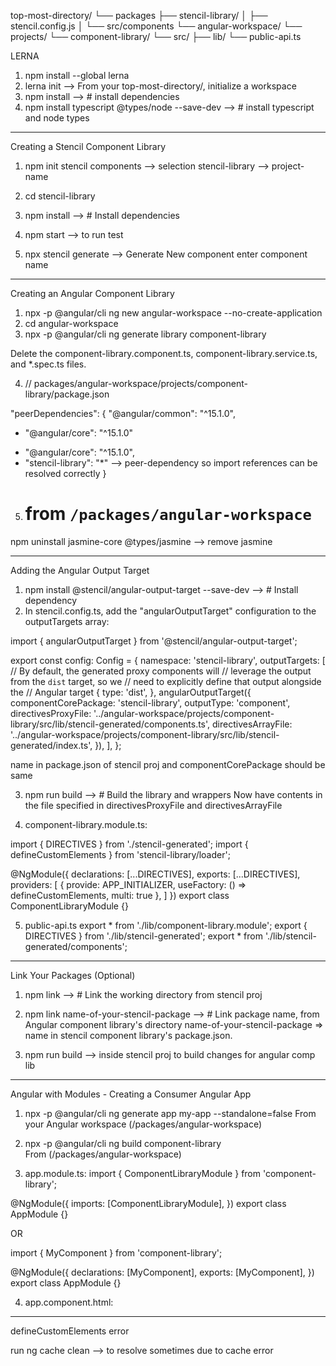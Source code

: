 top-most-directory/
└── packages
    ├── stencil-library/
    │   ├── stencil.config.js
    │   └── src/components
    └── angular-workspace/
        └── projects/
            └── component-library/
                └── src/
                    ├── lib/
                    └── public-api.ts

LERNA
1. npm install --global lerna
2. lerna init                                       --> From your top-most-directory/, initialize a workspace
3. npm install                                      --> # install dependencies
4. npm install typescript @types/node --save-dev    --> # install typescript and node types

--------------------------------------------------------------------

Creating a Stencil Component Library

1. npm init stencil 
    components  --> selection
      stencil-library --> project-name
2. cd stencil-library
3. npm install   --> # Install dependencies
4. npm start  --> to run test

5. npx stencil generate --> Generate New component
    enter component name
-----------------------------------------------------------------------

Creating an Angular Component Library

1. npx -p @angular/cli ng new angular-workspace --no-create-application
2. cd angular-workspace
3. npx -p @angular/cli ng generate library component-library

Delete the component-library.component.ts, component-library.service.ts, and *.spec.ts files.

4. // packages/angular-workspace/projects/component-library/package.json

"peerDependencies": {
   "@angular/common": "^15.1.0",
-  "@angular/core": "^15.1.0"
+  "@angular/core": "^15.1.0",
+  "stencil-library": "*"          --> peer-dependency so import references can be resolved correctly
}

5. # from `/packages/angular-workspace`
npm uninstall jasmine-core @types/jasmine  --> remove jasmine

---------------------------------------------------------------------------

Adding the Angular Output Target

1. npm install @stencil/angular-output-target --save-dev    --> # Install dependency
2. In stencil.config.ts, add the "angularOutputTarget" configuration to the outputTargets array:

import { angularOutputTarget } from '@stencil/angular-output-target';

export const config: Config = {
  namespace: 'stencil-library',
  outputTargets: [
    // By default, the generated proxy components will
    // leverage the output from the `dist` target, so we
    // need to explicitly define that output alongside the
    // Angular target
    {
      type: 'dist',
    },
    angularOutputTarget({              
      componentCorePackage: 'stencil-library',
      outputType: 'component',
      directivesProxyFile: '../angular-workspace/projects/component-library/src/lib/stencil-generated/components.ts',
      directivesArrayFile: '../angular-workspace/projects/component-library/src/lib/stencil-generated/index.ts',
    }),
  ],
};

name in package.json of stencil proj and componentCorePackage should be same

3. npm run build          --> # Build the library and wrappers
   Now have contents in the file specified in directivesProxyFile and directivesArrayFile

4. component-library.module.ts:
    
import { DIRECTIVES } from './stencil-generated';
import { defineCustomElements } from 'stencil-library/loader';

@NgModule({
  declarations: [...DIRECTIVES],
  exports: [...DIRECTIVES],
  providers: [
    {
      provide: APP_INITIALIZER,
      useFactory: () => defineCustomElements,
      multi: true
    },
  ]
})
export class ComponentLibraryModule {}

5. public-api.ts
export * from './lib/component-library.module';
export { DIRECTIVES } from './lib/stencil-generated';
export * from './lib/stencil-generated/components';

-----------------------------------------------------------------------

Link Your Packages (Optional)

1. npm link   --> # Link the working directory from stencil proj
2. npm link name-of-your-stencil-package  --> # Link package name, from Angular component library's directory
    name-of-your-stencil-package => name in stencil component  library's package.json.

3. npm run build  --> inside stencil proj to build changes for angular comp lib

----------------------------------------------------------------------------

Angular with Modules - Creating a Consumer Angular App

1. npx -p @angular/cli ng generate app my-app --standalone=false
    From your Angular workspace (/packages/angular-workspace)

2. npx -p @angular/cli ng build component-library  
    From (/packages/angular-workspace)

3. app.module.ts:
import { ComponentLibraryModule } from 'component-library';

@NgModule({
  imports: [ComponentLibraryModule],
})
export class AppModule {}

OR

import { MyComponent } from 'component-library';

@NgModule({
  declarations: [MyComponent],
  exports: [MyComponent],
})
export class AppModule {}

4. app.component.html:
<my-component first="Your" last="Name"></my-component>

--------

defineCustomElements error

run ng cache clean --> to resolve sometimes due to cache error
